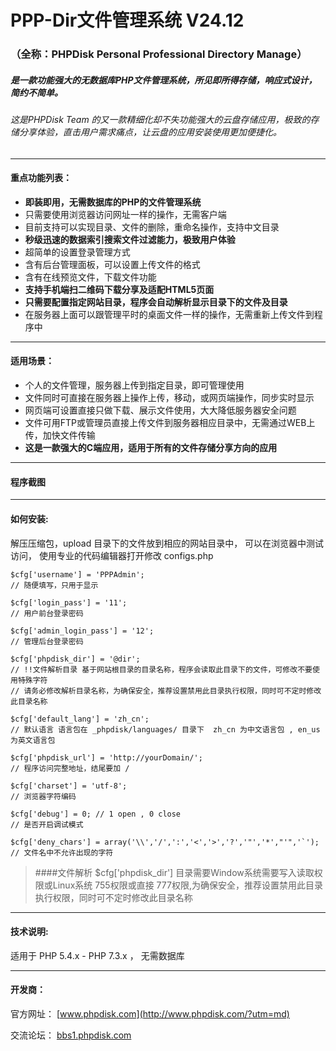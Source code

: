 # PPP-Dir文件管理系统  V24.12
### （全称：PHPDisk Personal Professional Directory Manage）

##### 是一款功能强大的无数据库PHP文件管理系统，所见即所得存储，响应式设计，简约不简单。
###### 这是PHPDisk Team 的又一款精细化却不失功能强大的云盘存储应用，极致的存储分享体验，直击用户需求痛点，让云盘的应用安装使用更加便捷化。

----------


#### 重点功能列表：

- **即装即用，无需数据库的PHP的文件管理系统**
- 只需要使用浏览器访问网址一样的操作，无需客户端
- 目前支持可以实现目录、文件的删除，重命名操作，支持中文目录
- **秒级迅速的数据索引搜索文件过滤能力，极致用户体验**
- 超简单的设置登录管理方式
- 含有后台管理面板，可以设置上传文件的格式
- 含有在线预览文件，下载文件功能
- **支持手机端扫二维码下载分享及适配HTML5页面**
- **只需要配置指定网站目录，程序会自动解析显示目录下的文件及目录**
- 在服务器上面可以跟管理平时的桌面文件一样的操作，无需重新上传文件到程序中


----------


####  适用场景：

- 个人的文件管理，服务器上传到指定目录，即可管理使用
- 文件同时可直接在服务器上操作上传，移动，或网页端操作，同步实时显示
- 网页端可设置直接只做下载、展示文件使用，大大降低服务器安全问题
- 文件可用FTP或管理员直接上传文件到服务器相应目录中，无需通过WEB上传，加快文件传输
- **这是一款强大的C端应用，适用于所有的文件存储分享方向的应用**

----------
#### 程序截图


----------


#### 如何安装:
解压压缩包，upload 目录下的文件放到相应的网站目录中，
可以在浏览器中测试访问，
使用专业的代码编辑器打开修改 configs.php


    
    $cfg['username'] = 'PPPAdmin'; 
    // 随便填写，只用于显示
    
    $cfg['login_pass'] = '11'; 
    // 用户前台登录密码
    
    $cfg['admin_login_pass'] = '12'; 
    // 管理后台登录密码
    
    $cfg['phpdisk_dir'] = '@dir'; 
    // !!文件解析目录 基于网站根目录的目录名称，程序会读取此目录下的文件，可修改不要使用特殊字符
    // 请务必修改解析目录名称，为确保安全，推荐设置禁用此目录执行权限，同时可不定时修改此目录名称 
    
    $cfg['default_lang'] = 'zh_cn'; 
    // 默认语言 语言包在 _phpdisk/languages/ 目录下  zh_cn 为中文语言包 , en_us 为英文语言包
    
    $cfg['phpdisk_url'] = 'http://yourDomain/'; 
    // 程序访问完整地址，结尾要加 /
    
    $cfg['charset'] = 'utf-8'; 
    // 浏览器字符编码
    
    $cfg['debug'] = 0; // 1 open , 0 close 
    // 是否开启调试模式
    
    $cfg['deny_chars'] = array('\\','/',':','<','>','?','"','*',"'",'`'); 
    // 文件名中不允许出现的字符



> ####文件解析 $cfg['phpdisk_dir'] 目录需要Window系统需要写入读取权限或Linux系统 755权限或直接 777权限,为确保安全，推荐设置禁用此目录执行权限，同时可不定时修改此目录名称 


----------

#### 技术说明:
适用于 PHP 5.4.x - PHP 7.3.x ， 无需数据库

----------

#### 开发商：
官方网址： [www.phpdisk.com](http://www.phpdisk.com/?utm=md)

交流论坛： [bbs1.phpdisk.com](http://bbs1.phpdisk.com/?utm=md)

